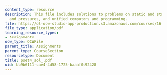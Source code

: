 ```yaml
---
content_type: resource
description: This file includes solutions to problems on static and stagnation temperatures,
  and pressures, and unified computers and programming.
file: https://ol-ocw-studio-app-production.s3.amazonaws.com/courses/16-01-unified-engineering-i-ii-iii-iv-fall-2005-spring-2006/bb9b6111cae44d581725baaaf0c92428_pset4_sol_.pdf
file_type: application/pdf
learning_resource_types:
- Assignments
ocw_type: OCWFile
parent_title: Assignments
parent_type: CourseSection
resourcetype: Document
title: pset4_sol_.pdf
uid: bb9b6111-cae4-4d58-1725-baaaf0c92428
---
```

